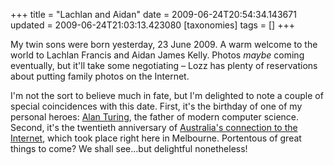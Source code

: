 +++
title = "Lachlan and Aidan"
date = 2009-06-24T20:54:34.143671
updated = 2009-06-24T21:03:13.423080
[taxonomies]
tags = []
+++

My twin sons were born yesterday, 23 June 2009.  A warm welcome to the world to Lachlan Francis and Aidan James Kelly.  Photos *maybe* coming eventually, but it'll take some negotiating – Lozz has plenty of reservations about putting family photos on the Internet.

I'm not the sort to believe much in fate, but I'm delighted to note a couple of special coincidences with this date.  First, it's the birthday of one of my personal heroes: [Alan Turing](http://en.wikipedia.org/wiki/Alan_Turing), the father of modern computer science.  Second, it's the twentieth anniversary of [Australia's connection to the Internet](http://www.rogerclarke.com/II/Anniv.html), which took place right here in Melbourne.  Portentous of great things to come? We shall see...but delightful nonetheless!<!-- more -->